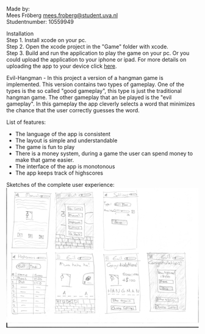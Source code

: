 Made by:<br/>
Mees Fröberg <mees.froberg@student.uva.nl><br/>
Studentnumber: 10559949

Installation<br/>
Step 1. Install xcode on your pc.<br/>
Step 2. Open the xcode project in the "Game" folder with xcode.<br/>
Step 3. Build and run the application to play the game on your pc. Or you could upload the application to your iphone or ipad. For more details on uploading the app to your device click [here](https://developer.apple.com/library/mac/documentation/IDEs/Conceptual/AppDistributionGuide/LaunchingYourApponDevices/LaunchingYourApponDevices.html).


Evil-Hangman - In this project a version of a hangman game is implemented. This version contains two types of gameplay. One of the types is the so called "good gameplay", this type is just the traditional hangman game. The other gameplay that an be played is the "evil gameplay". In this gameplay the app cleverly selects a word that minimizes the chance that the user correctly guesses the word.

List of features:
- The language of the app is consistent
- The layout is simple and understandable
- The game is fun to play
- There is a money system, during a game the user can spend money to make that game easier.
- The interface of the app is monotonous
- The app keeps track of highscores


Sketches of the complete user experience:<br/>
![alt text](https://github.com/MFrob/Evil-Hangman/blob/master/Pictures/SketchesEntireUserExp.png "sketches")
